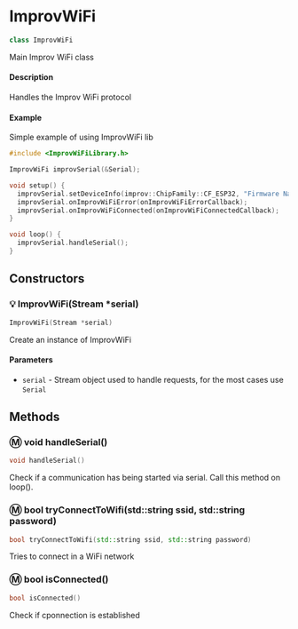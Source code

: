 <a name="line-15"></a>
# ImprovWiFi

```cpp
class ImprovWiFi
```

Main Improv WiFi class

#### Description

Handles the Improv WiFi protocol

#### Example

Simple example of using ImprovWiFi lib

```cpp
#include <ImprovWiFiLibrary.h>

ImprovWiFi improvSerial(&Serial);

void setup() {
  improvSerial.setDeviceInfo(improv::ChipFamily::CF_ESP32, "Firmware Name", "Firmware Version", "App Name");
  improvSerial.onImprovWiFiError(onImprovWiFiErrorCallback);
  improvSerial.onImprovWiFiConnected(onImprovWiFiConnectedCallback);
}

void loop() {
  improvSerial.handleSerial();
}
```


<a name="line-75"></a>
## Constructors

<a name="line-79"></a>
### 💡 ImprovWiFi(Stream *serial)

```cpp
ImprovWiFi(Stream *serial)
```

Create an instance of ImprovWiFi

#### Parameters

- `serial` - Stream object used to handle requests, for the most cases use `Serial`

<a name="line-91"></a>
## Methods

<a name="line-95"></a>
### Ⓜ️ void handleSerial()

```cpp
void handleSerial()
```

Check if a communication has being started via serial. Call this method on loop().


<a name="line-106"></a>
### Ⓜ️ bool tryConnectToWifi(std::string ssid, std::string password)

```cpp
bool tryConnectToWifi(std::string ssid, std::string password)
```

Tries to connect in a WiFi network


<a name="line-112"></a>
### Ⓜ️ bool isConnected()

```cpp
bool isConnected()
```

Check if cponnection is established

